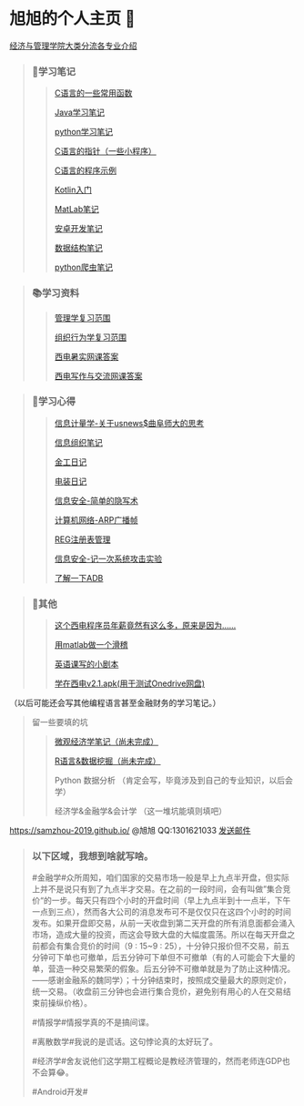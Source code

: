 # 旭旭的个人主页 🏡

[经济与管理学院大类分流各专业介绍](ems.md)

> ### 📝学习笔记
>
> > [C语言的一些常用函数](C/C_functions.md)
> >
> > [Java学习笔记](java/java.md)
> >
> > [python学习笔记](website_python/Python.md)
> >
> > [C语言的指针（一些小程序）](C/C_pointer.md)
> >
> > [C语言的程序示例](C/C_program.md)
> >
> > [Kotlin入门](java/Kotlin.md)
> >
> > [MatLab笔记](website_matlab/matlab.md)
> >
> > [安卓开发笔记](java/Android.md)
> >
> > [数据结构笔记](C/DS.md)
> >
> > [python爬虫笔记](website_python/PySpider.md)

> ### 📚学习资料
>
> > [管理学复习范围](management/management.htm)
> >
> > [组织行为学复习范围](management/Organizational_Behavior.htm)
> >
> > [西电暑实网课答案](webpage_shushi_2019/shushi_2019.html)
> >
> > [西电写作与交流网课答案](webpage_shushi_2019/WritingAndCommunicating.md)

> ### 📌学习心得
>
> > [信息计量学-关于usnews\$曲阜师大的思考](info_management/usnews.md)
> >
> > [信息组织笔记](info_management/info_organize.md)
> >
> > [金工日记](website_metalwork/metalwork.html)
> >
> > [电装日记](website_radio/make_a_radio.md)
> >
> > [信息安全-简单的隐写术](website_security/steganography.md)
> >
> > [计算机网络-ARP广播帧](website_security/ARP.md)
> >
> > [REG注册表管理](website_security/REG.md)
> >
> > [信息安全-记一次系统攻击实验](website_security/attackXP.md)
> >
> > [了解一下ADB](java/What'sADB.md)

> ### 📁其他
>
> > [这个西电程序员年薪竟然有这么多，原来是因为……](ruanwen/ruanwen.html)
> >
> > [用matlab做一个滑稽](website_matlab/huaji.md)
> >
> > [英语课写的小剧本](website_english/English_Script.md)
> >
> > [学在西电v2.1.apk(用于测试Onedrive网盘)](https://stuxidianeducn-my.sharepoint.com/:u:/g/personal/zxzhou_stu_xidian_edu_cn/Ebyi6rBX50tNik_DiuQdzz4BKDobr1GEL8mlpKcBYsbhFA?e=SNLKoc)

（以后可能还会写其他编程语言甚至金融财务的学习笔记。）

> 留一些要填的坑
>
> > [微观经济学笔记（尚未完成）](economics/microeco.md)
> >
> > [R语言&数据挖掘（尚未完成）](website_R/R.md)
> >
> > Python 数据分析
> >（肯定会写，毕竟涉及到自己的专业知识，以后会学）
> > 
> > 经济学&金融学&会计学
> >（这一堆坑能填则填吧）

https://samzhou-2019.github.io/ @旭旭 QQ:1301621033  [发送邮件](mailto:zhouzexu2010@sina.cn?cc=zxzhou@stu.xidian.edu.cn&subject=About%20samzhou-2019.github.io)

<script>
document.write(Date());
</script>
> ### 以下区域，我想到啥就写啥。
>
> \#金融学\#众所周知，咱们国家的交易市场一般是早上九点半开盘，但实际上并不是说只有到了九点半才交易。在之前的一段时间，会有叫做”集合竞价“的一步。每天只有四个小时的开盘时间（早上九点半到十一点半，下午一点到三点），然而各大公司的消息发布可不是仅仅只在这四个小时的时间发布。如果开盘即交易，从前一天收盘到第二天开盘的所有消息面都会涌入市场，造成大量的投资，而这会导致大盘的大幅度震荡。所以在每天开盘之前都会有集合竞价的时间（9 : 15\~9 : 25），十分钟只报价但不交易，前五分钟可下单也可撤单，后五分钟可下单但不可撤单（有的人可能会下大量的单，营造一种交易繁荣的假象。后五分钟不可撤单就是为了防止这种情况。——感谢金融系的魏同学）；十分钟结束时，按照成交量最大的原则定价，统一交易。（收盘前三分钟也会进行集合竞价，避免别有用心的人在交易结束前操纵价格）。
>
> \#情报学\#情报学真的不是搞间谍。
>
> \#离散数学\#我说的是谎话。这句悖论真的太好玩了。
>
> \#经济学\#舍友说他们这学期工程概论是教经济管理的，然而老师连GDP也不会算😂。
>
> \#Android开发\# 
>